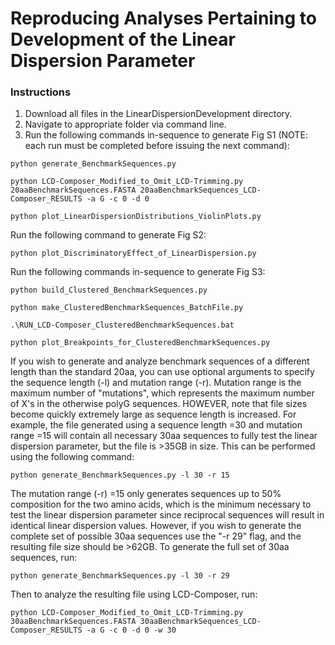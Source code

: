 # Reproducing Analyses Pertaining to Development of the Linear Dispersion Parameter

### Instructions
1. Download all files in the LinearDispersionDevelopment directory.
2. Navigate to appropriate folder via command line.
3. Run the following commands in-sequence to generate Fig S1 (NOTE: each run must be completed before issuing the next command):

```
python generate_BenchmarkSequences.py
```

```
python LCD-Composer_Modified_to_Omit_LCD-Trimming.py 20aaBenchmarkSequences.FASTA 20aaBenchmarkSequences_LCD-Composer_RESULTS -a G -c 0 -d 0
```

```
python plot_LinearDispersionDistributions_ViolinPlots.py
```

Run the following command to generate Fig S2:

```
python plot_DiscriminatoryEffect_of_LinearDispersion.py
```

Run the following commands in-sequence to generate Fig S3:

```
python build_Clustered_BenchmarkSequences.py
```

```
python make_ClusteredBenchmarkSequences_BatchFile.py
```

```
.\RUN_LCD-Composer_ClusteredBenchmarkSequences.bat
```

```
python plot_Breakpoints_for_ClusteredBenchmarkSequences.py
```

If you wish to generate and analyze benchmark sequences of a different length than the standard 20aa, you can use optional arguments to specify the sequence length (-l) and mutation range (-r). Mutation range is the maximum number of "mutations", which represents the maximum number of X's in the otherwise polyG sequences. HOWEVER, note that file sizes become quickly extremely large as sequence length is increased. For example, the file generated using a sequence length =30 and mutation range =15 will contain all necessary 30aa sequences to fully test the linear dispersion parameter, but the file is >35GB in size. This can be performed using the following command:

```
python generate_BenchmarkSequences.py -l 30 -r 15
```

The mutation range (-r) =15 only generates sequences up to 50% composition for the two amino acids, which is the minimum necessary to test the linear dispersion parameter since reciprocal sequences will result in identical linear dispersion values. However, if you wish to generate the complete set of possible 30aa sequences use the "-r 29" flag, and the resulting file size should be >62GB. To generate the full set of 30aa sequences, run:

```
python generate_BenchmarkSequences.py -l 30 -r 29
```

Then to analyze the resulting file using LCD-Composer, run:

```
python LCD-Composer_Modified_to_Omit_LCD-Trimming.py 30aaBenchmarkSequences.FASTA 30aaBenchmarkSequences_LCD-Composer_RESULTS -a G -c 0 -d 0 -w 30
```
